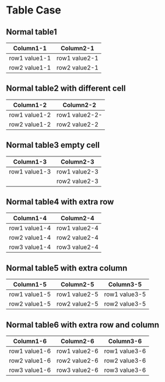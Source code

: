 # Table Case
## Normal table1
| Column1-1 | Column2-1          |
| ------------- | ----------- |
| row1 value1-1      | row1 value2-1|
| row2 value1-1     | row2 value2-1 |

## Normal table2 with different cell
| Column1-2 | Column2-2          |
| ------------- | ----------- |
| row1 value1-2      | row1 value2-2-|
| row2 value1-2     | row2 value2-2 |

## Normal table3 empty cell
| Column1-3 | Column2-3          |
| ------------- | ----------- |
| row1 value1-3      | row1 value2-3|
|      | row2 value2-3 |

## Normal table4 with extra row
| Column1-4 | Column2-4          |
| ------------- | ----------- |
| row1 value1-4      | row1 value2-4|
| row2 value1-4     | row2 value2-4 |
| row3 value1-4     | row3 value2-4 |

## Normal table5 with extra column
| Column1-5 | Column2-5  |Column3-5          |
| ------------- | ----------- |----------- |
| row1 value1-5      | row1 value2-5| row1 value3-5|
| row2 value1-5     | row2 value2-5 | row2 value3-5 | 

## Normal table6 with extra row and column
| Column1-6 | Column2-6 |Column3-6 |
| ------------- | ----------- |----------- |
| row1 value1-6 | row1 value2-6|row1 value3-6|
| row2 value1-6| row2 value2-6 |row2 value3-6|
| row3 value1-6| row3 value2-6 |row3 value3-6|